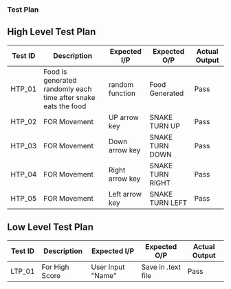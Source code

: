 ### Test Plan

## High Level Test Plan
|Test ID |Description |Expected I/P |Expected O/P |Actual Output |
|---|---|---|---|---|
|HTP_01 |Food is generated randomly each time after snake eats the food|random function |Food Generated |Pass |
|HTP_02 |FOR Movement |UP arrow key |SNAKE TURN UP |Pass |
|HTP_03 |FOR Movement |Down arrow key |SNAKE TURN DOWN |Pass |
|HTP_04 |FOR Movement |Right arrow key |SNAKE TURN RIGHT |Pass |
|HTP_05 |FOR Movement |Left arrow key |SNAKE TURN LEFT |Pass |

## Low Level Test Plan
|Test ID |Description |Expected I/P |Expected O/P |Actual Output |
|---|---|---|---|---|
|LTP_01 |For High Score |User Input "Name" |Save in .text file |Pass |
